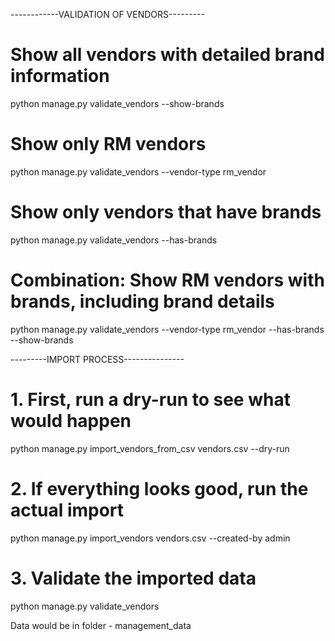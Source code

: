 ------------VALIDATION OF VENDORS---------
# Show all vendors with detailed brand information
python manage.py validate_vendors --show-brands

# Show only RM vendors
python manage.py validate_vendors --vendor-type rm_vendor

# Show only vendors that have brands
python manage.py validate_vendors --has-brands

# Combination: Show RM vendors with brands, including brand details
python manage.py validate_vendors --vendor-type rm_vendor --has-brands --show-brands


---------IMPORT PROCESS---------------
# 1. First, run a dry-run to see what would happen
python manage.py import_vendors_from_csv vendors.csv --dry-run

# 2. If everything looks good, run the actual import
python manage.py import_vendors vendors.csv --created-by admin

# 3. Validate the imported data
python manage.py validate_vendors

Data would be in folder - management_data